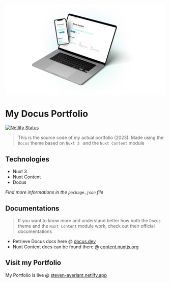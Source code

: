 <picture>
  <source media="(prefers-color-scheme: dark)" srcset="/public/mockup-dark.jpg">
  <img alt="My Portfolio mockups in light color mode and dark color mode." src="/public/mockup-light.jpg">
</picture>

# My Docus Portfolio

[![Netlify Status](https://api.netlify.com/api/v1/badges/efe933d7-284c-4ab4-b2eb-06383ad18329/deploy-status)](https://app.netlify.com/sites/steven-averlant/deploys)

> This is the source code of my actual portfolio (2023). Made using the `Docus` theme based on `Nuxt 3 ` and the `Nuxt Content` module

## Technologies

* Nuxt 3
* Nuxt Content
* Docus

*Find more informations in the `package.json` file*

## Documentations

> If you want to know more and understand better how both the `Docus` theme and the `Nuxt Content` module work, check out their official documentations

* Retrieve Docus docs here @ [docus.dev](https://docus.dev/)
* Nuxt Content docs can be found there @ [content.nuxtjs.org](https://content.nuxtjs.org/)

## Visit my Portfolio

My Portfolio is live @ [steven-averlant.netlify.app](https://steven-averlant.netlify.app/)